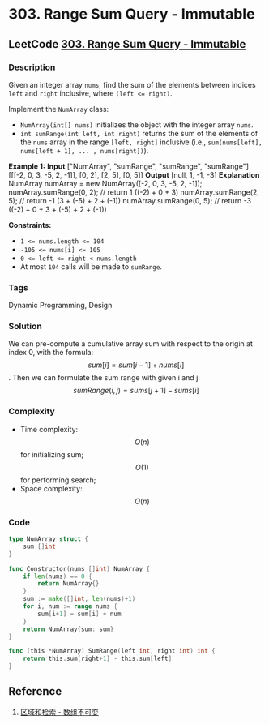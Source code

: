 # 303. Range Sum Query - Immutable

## LeetCode [303. Range Sum Query - Immutable](title)

### Description

Given an integer array `nums`, find the sum of the elements between indices `left` and `right` inclusive, where `(left <= right)`.

Implement the `NumArray` class:

* `NumArray(int[] nums)` initializes the object with the integer array `nums`.
* `int sumRange(int left, int right)` returns the sum of the elements of the `nums` array in the range `[left, right]` inclusive \(i.e., `sum(nums[left], nums[left + 1], ... , nums[right])`\).

**Example 1:** **Input** \["NumArray", "sumRange", "sumRange", "sumRange"\] \[\[\[-2, 0, 3, -5, 2, -1\]\], \[0, 2\], \[2, 5\], \[0, 5\]\] **Output** \[null, 1, -1, -3\] **Explanation** NumArray numArray = new NumArray\(\[-2, 0, 3, -5, 2, -1\]\); numArray.sumRange\(0, 2\); // return 1 \(\(-2\) + 0 + 3\) numArray.sumRange\(2, 5\); // return -1 \(3 + \(-5\) + 2 + \(-1\)\) numArray.sumRange\(0, 5\); // return -3 \(\(-2\) + 0 + 3 + \(-5\) + 2 + \(-1\)\)

**Constraints:**

* `1 <= nums.length <= 104`
* `-105 <= nums[i] <= 105`
* `0 <= left <= right < nums.length`
* At most `104` calls will be made to `sumRange`.

### Tags

Dynamic Programming, Design

### Solution

We can pre-compute a cumulative array sum with respect to the origin at index 0, with the formula: $$sum[i]=sum[i-1]+nums[i]$$. Then we can formulate the sum range with given i and j: $$sumRange(i,j)=sums[j+1]−sums[i]$$ 

### Complexity

* Time complexity: $$O(n)$$for initializing sum; $$O(1)$$ for performing search;
* Space complexity: $$O(n)$$

### Code

```go
type NumArray struct {
	sum []int
}

func Constructor(nums []int) NumArray {
	if len(nums) == 0 {
		return NumArray{}
	}
	sum := make([]int, len(nums)+1)
	for i, num := range nums {
		sum[i+1] = sum[i] + num
	}
	return NumArray{sum: sum}
}

func (this *NumArray) SumRange(left int, right int) int {
	return this.sum[right+1] - this.sum[left]
}
```

## Reference

1. [区域和检索 - 数组不可变](https://leetcode-cn.com/problems/range-sum-query-immutable/solution/qu-yu-he-jian-suo-shu-zu-bu-ke-bian-by-l-px41/)

